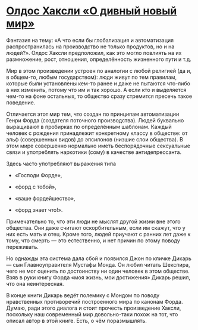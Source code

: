 # [Олдос Хаксли «О дивный новый мир»](vk.com/@ip.biblioworm-oldos-haksli-o-divnyi-novyi-mir)

Фантазия на тему: «А что если бы глобализация и автоматизация распространилась на производство не только продуктов, но и на людей?».
Олдос Хаксли предположил, как это могло повлиять на их размножение, рост, отношения, определённость жизненного пути и т.д.

Мир в этом произведении устроен по аналогии с любой религией (да и, в общем-то, любым государством): люди живут по тем правилам, которые были установлены кем-то ранее и даже не пытаются что-либо в них изменить, потому что им и так хорошо.
А если кто и выделяется чем-то на фоне остальных, то общество сразу стремится пресечь такое поведение.

Отличается этот мир тем, что создан по принципам автоматизации Генри Форда (создателя поточного производства).
Людей буквально выращивают в пробирках по определённым шаблонам.
Каждый человек с рождения принадлежит конкретному классу в обществе: от альф (совершенных видов) до эпсилонов (низшие слои общества).
В этом мире совершенно нормально иметь беспорядочные сексуальные связи и употреблять наркотики (сому) в качестве антидепрессанта.

Здесь часто употребляют выражения типа

- «Господи Форде»,

- «форд с тобой»,

- «ваше фордейшество»,

- «форд знает что!».

Примечательно то, что эти люди не мыслят другой жизни вне этого общества.
Они даже считают оскорбительным, если им скажут, что у них есть мать и отец.
Кроме того, людей приучают с ранних лет даже к тому, что смерть — это естественно, и нет причин по этому поводу переживать.

Но однажды эта система дала сбой и появился Джон по кличке Дикарь — сын Главноуправителя Мустафы Монда.
Он любил читать Шекспира, чего не мог оценить по достоинству ни один человек в этом обществе.
Взяв в руки книгу Форда «моя жизнь, мои достижения» Дикарь решил, что она неинтересная.

В конце книги Дикарь ведёт полемику с Мондом по поводу нравственных противоречий построенного мира по канонам Форда.
Думаю, ради этого диалога и стоит прочесть произведение Хаксли, поскольку наш современный мир довольно-таки похож на тот, что описал автор в этой книге.
Есть, о чём поразмышлять.
